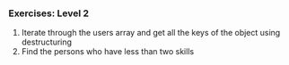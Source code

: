 ### Exercises: Level 2

1. Iterate through the users array and get all the keys of the object using destructuring
2. Find the persons who have less than two skills
